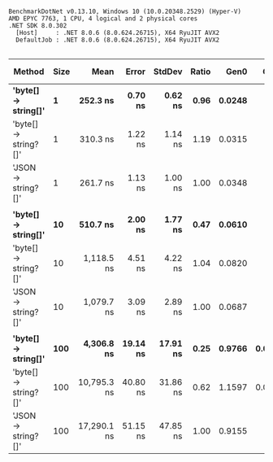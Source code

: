 ```

BenchmarkDotNet v0.13.10, Windows 10 (10.0.20348.2529) (Hyper-V)
AMD EPYC 7763, 1 CPU, 4 logical and 2 physical cores
.NET SDK 8.0.302
  [Host]     : .NET 8.0.6 (8.0.624.26715), X64 RyuJIT AVX2
  DefaultJob : .NET 8.0.6 (8.0.624.26715), X64 RyuJIT AVX2


```
| Method               | Size | Mean        | Error    | StdDev   | Ratio | Gen0   | Gen1   | Allocated | Alloc Ratio |
|--------------------- |----- |------------:|---------:|---------:|------:|-------:|-------:|----------:|------------:|
| **&#39;byte[] → string[]&#39;**  | **1**    |    **252.3 ns** |  **0.70 ns** |  **0.62 ns** |  **0.96** | **0.0248** |      **-** |     **416 B** |        **0.71** |
| &#39;byte[] → string?[]&#39; | 1    |    310.3 ns |  1.22 ns |  1.14 ns |  1.19 | 0.0315 |      - |     528 B |        0.90 |
| &#39;JSON → string?[]&#39;   | 1    |    261.7 ns |  1.13 ns |  1.00 ns |  1.00 | 0.0348 |      - |     584 B |        1.00 |
|                      |      |             |          |          |       |        |        |           |             |
| **&#39;byte[] → string[]&#39;**  | **10**   |    **510.7 ns** |  **2.00 ns** |  **1.77 ns** |  **0.47** | **0.0610** |      **-** |    **1024 B** |        **0.88** |
| &#39;byte[] → string?[]&#39; | 10   |  1,118.5 ns |  4.51 ns |  4.22 ns |  1.04 | 0.0820 |      - |    1384 B |        1.18 |
| &#39;JSON → string?[]&#39;   | 10   |  1,079.7 ns |  3.09 ns |  2.89 ns |  1.00 | 0.0687 |      - |    1168 B |        1.00 |
|                      |      |             |          |          |       |        |        |           |             |
| **&#39;byte[] → string[]&#39;**  | **100**  |  **4,306.8 ns** | **19.14 ns** | **17.91 ns** |  **0.25** | **0.9766** | **0.0229** |   **16392 B** |        **1.05** |
| &#39;byte[] → string?[]&#39; | 100  | 10,795.3 ns | 40.80 ns | 31.86 ns |  0.62 | 1.1597 | 0.0610 |   19448 B |        1.24 |
| &#39;JSON → string?[]&#39;   | 100  | 17,290.1 ns | 51.15 ns | 47.85 ns |  1.00 | 0.9155 |      - |   15632 B |        1.00 |
